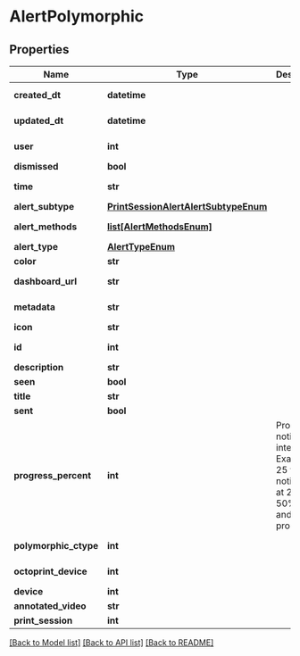 # AlertPolymorphic

## Properties
Name | Type | Description | Notes
------------ | ------------- | ------------- | -------------
**created_dt** | **datetime** |  | [optional] [readonly] 
**updated_dt** | **datetime** |  | [optional] [readonly] 
**user** | **int** |  | [optional] [readonly] 
**dismissed** | **bool** |  | [optional] 
**time** | **str** |  | [optional] [readonly] 
**alert_subtype** | [**PrintSessionAlertAlertSubtypeEnum**](PrintSessionAlertAlertSubtypeEnum.md) |  | 
**alert_methods** | [**list[AlertMethodsEnum]**](AlertMethodsEnum.md) |  | [optional] [readonly] 
**alert_type** | [**AlertTypeEnum**](AlertTypeEnum.md) |  | [readonly] 
**color** | **str** |  | 
**dashboard_url** | **str** |  | [optional] [readonly] 
**metadata** | **str** |  | [optional] [readonly] 
**icon** | **str** |  | 
**id** | **int** |  | [optional] [readonly] 
**description** | **str** |  | 
**seen** | **bool** |  | [optional] 
**title** | **str** |  | 
**sent** | **bool** |  | [optional] 
**progress_percent** | **int** | Progress notification interval. Example: 25 will notify you at 25%, 50%, 75%, and 100% progress | [optional] 
**polymorphic_ctype** | **int** |  | [optional] [readonly] 
**octoprint_device** | **int** |  | [optional] [readonly] 
**device** | **int** |  | 
**annotated_video** | **str** |  | 
**print_session** | **int** |  | 

[[Back to Model list]](../README.md#documentation-for-models) [[Back to API list]](../README.md#documentation-for-api-endpoints) [[Back to README]](../README.md)


